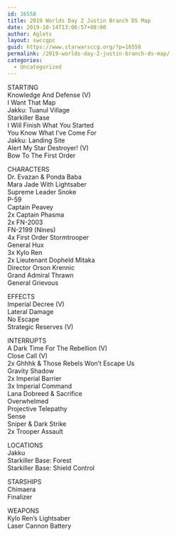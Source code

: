 ```yaml
---
id: 16558
title: 2019 Worlds Day 2 Justin Branch DS Map
date: 2019-10-14T13:06:57+00:00
author: Aglets
layout: swccgpc
guid: https://www.starwarsccg.org/?p=16558
permalink: /2019-worlds-day-2-justin-branch-ds-map/
categories:
  - Uncategorized
---
```

STARTING  
Knowledge And Defense (V)  
I Want That Map  
Jakku: Tuanul Village  
Starkiller Base  
I Will Finish What You Started  
You Know What I’ve Come For  
Jakku: Landing Site  
Alert My Star Destroyer! (V)  
Bow To The First Order

CHARACTERS  
Dr. Evazan & Ponda Baba  
Mara Jade With Lightsaber  
Supreme Leader Snoke  
P-59  
Captain Peavey  
2x Captain Phasma  
2x FN-2003  
FN-2199 (Nines)  
4x First Order Stormtrooper  
General Hux  
3x Kylo Ren  
2x Lieutenant Dopheld Mitaka  
Director Orson Krennic  
Grand Admiral Thrawn  
General Grievous

EFFECTS  
Imperial Decree (V)  
Lateral Damage  
No Escape  
Strategic Reserves (V)

INTERRUPTS  
A Dark Time For The Rebellion (V)  
Close Call (V)  
2x Ghhhk & Those Rebels Won’t Escape Us  
Gravity Shadow  
2x Imperial Barrier  
3x Imperial Command  
Lana Dobreed & Sacrifice  
Overwhelmed  
Projective Telepathy  
Sense  
Sniper & Dark Strike  
2x Trooper Assault

LOCATIONS  
Jakku  
Starkiller Base: Forest  
Starkiller Base: Shield Control

STARSHIPS  
Chimaera  
Finalizer

WEAPONS  
Kylo Ren’s Lightsaber  
Laser Cannon Battery